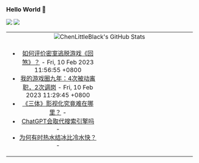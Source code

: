 ### Hello World 👋

[![](https://img.shields.io/badge/@ChenLittleBlack-1a6c81?style=flat&logo=java&logoColor=1a6c81&label=Java&colorA=ffffff)](https://www.java.com/)
[![](https://img.shields.io/badge/@ChenLittleBlack-41b883?style=flat&logo=vuedotjs&logoColor=41b883&label=Vue&colorA=ffffff)](https://cn.vuejs.org/)

<table>
<tr>
<td colspan="2" style="text-align: center;">
<img alt="ChenLittleBlack's GitHub Stats" src="https://github-readme-stats.vercel.app/api?username=ChenLittleBlack&show_icons=true&icon_color=CE1D2D&text_color=718096&bg_color=ffffff&hide_title=true" />
</td>
</tr>
<tr>
<td align="center" valign="middle">

<!-- START_SECTION:blog -->
* <a href='http://www.zhihu.com/question/580778472/answer/2885355243?utm_campaign=rss&utm_medium=rss&utm_source=rss&utm_content=title' target='_blank'>如何评价密室逃脱游戏《回煞》？</a> - Fri, 10 Feb 2023 11:56:55 +0800
* <a href='http://zhuanlan.zhihu.com/p/604401139?utm_campaign=rss&utm_medium=rss&utm_source=rss&utm_content=title' target='_blank'>我的游戏圈九年：4次被动离职，2次调岗</a> - Fri, 10 Feb 2023 11:29:45 +0800
* <a href='http://www.zhihu.com/question/403175211/answer/2884898489?utm_campaign=rss&utm_medium=rss&utm_source=rss&utm_content=title' target='_blank'>《三体》影视化究竟难在哪里？</a> - 
* <a href='http://zhuanlan.zhihu.com/p/589533490?utm_campaign=rss&utm_medium=rss&utm_source=rss&utm_content=title' target='_blank'>ChatGPT会取代搜索引擎吗</a> - 
* <a href='http://www.zhihu.com/question/19615651/answer/2473705747?utm_campaign=rss&utm_medium=rss&utm_source=rss&utm_content=title' target='_blank'>为何有时热水结冰比冷水快？</a> - 
<!-- END_SECTION:blog -->

</td>
<td valign="middle" width="50%">

<!-- START_SECTION:douban -->

<!-- END_SECTION:douban -->

</td>
</tr>
</table>

